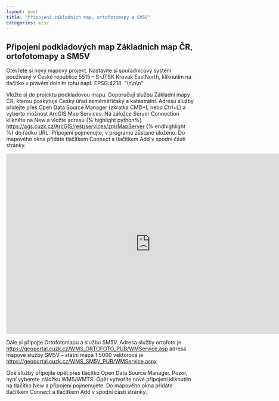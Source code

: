 ```yaml
---
layout: post
title: "Připojení základních map, ortofotomapy a SM5V"
categories: misc
---
```


## Připojení podkladových map Základních map ČR, ortofotomapy a SM5V 

Otevřete si nový mapový projekt. Nastavíte si souřadnicový systém používaný v České republice 5515 – S-JTSK Krovak EastNorth, kliknutím na tlačítko v pravém dolním rohu např. EPSG:4218. "\n\n\n"



Vložte si do projektu podkladovou mapu. Doporučuji službu Základní mapy ČR, kterou poskytuje Český úřad zeměměřičský a katastrální. Adresu služby přidejte přes Open Data Source Manager (zkratka CMD+L nebo Ctrl+L) a vyberte možnost ArcGIS Map Services. Na záložce Server Connection klikněte na New a vložte adresu {% highlight python%} https://ags.cuzk.cz/ArcGIS/rest/services/zm/MapServer {% endhighlight %} do řádku URL. Připojení pojmenujte, v programu zůstane uloženo. Do mapového okna přidáte tlačítkem Connect a tlačítkem Add v spodní části stránky. 

<iframe width="774" height="484" src="https://www.youtube.com/embed/Lusb8W3Gj_M" title="Připojení Základní mapy" frameborder="0" allow="accelerometer; autoplay; clipboard-write; encrypted-media; gyroscope; picture-in-picture" allowfullscreen></iframe>


Dále si připojte Ortofotomapu a službu SM5V. Adresa služby ortofoto je https://geoportal.cuzk.cz/WMS_ORTOFOTO_PUB/WMService.asp adresa mapové služby SM5V – státní mapa 1:5000 vektorová je https://geoportal.cuzk.cz/WMS_SM5V_PUB/WMService.aspx

Obě služby připojíte opět přes tlačítko Open Data Source Manager. Pozor, nyní vyberete záložku WMS/WMTS. Opět vytvoříte nové připojení kliknutím na tlačítko New a připojení pojmenujete. Do mapového okna přidáte tlačítkem Connect a tlačítkem Add v spodní části stránky. 
